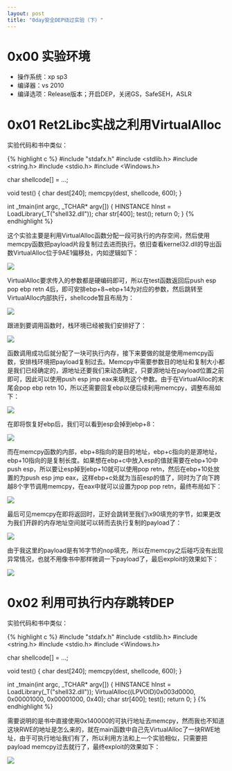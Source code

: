 ```yaml
---
layout: post
title: "0day安全DEP绕过实验（下）"
---
```


# 0x00 实验环境

* 操作系统：xp sp3
* 编译器：vs 2010
* 编译选项：Release版本；开启DEP，关闭GS，SafeSEH，ASLR

<!-- more -->

# 0x01 Ret2Libc实战之利用VirtualAlloc

实验代码和书中类似：

{% highlight c %}
#include "stdafx.h"
#include <stdlib.h>
#include <string.h>
#include <stdio.h>
#include <Windows.h>

char shellcode[] = …;

void test()
{
	char dest[240];
	memcpy(dest, shellcode, 600);
}


int _tmain(int argc, _TCHAR* argv[])
{
	HINSTANCE hInst = LoadLibrary(_T("shell32.dll"));
	char str[400];
	test();
	return 0;
}
{% endhighlight %}

这个实验主要是利用VirtualAlloc函数分配一段可执行的内存空间，然后使用memcpy函数把payload片段复制过去进而执行。依旧查看kernel32.dll的导出函数VirtualAlloc位于9AE1偏移处，内如逻辑如下：

![][1]

VirtualAlloc要求传入的参数都是硬编码即可，所以在test函数返回后push esp pop ebp retn 4后，即可安排ebp+8~ebp+14为对应的参数，然后跳转至VirtualAlloc内部执行，shellcode暂且布局为：

![][2]

跟进到要调用函数时，栈环境已经被我们安排好了：

![][3]

函数调用成功后就分配了一块可执行内存，接下来要做的就是使用memcpy函数，安排栈环境把payload复制过去。Memcpy中需要参数目的地址和复制大小都是我们已经确定的，源地址还要我们来动态确定，只要源地址在payload位置之前即可，因此可以使用push esp jmp eax来填充这个参数。由于在VirtualAlloc的末尾会pop ebp retn 10，所以还需要回复ebp以便后续利用memcpy，调整布局如下：

![][4]

在即将恢复好ebp后，我们可以看到esp会掉到ebp+8：

![][5]

而在memcpy函数的内部，ebp+8指向的是目的地址，ebp+c指向的是源地址，ebp+10指向的是复制长度。如果想在ebp+c中放入esp的值就需要在ebp+10中push esp，所以要让esp掉到ebp+10就可以使用pop retn，然后在ebp+10处放置的为push esp jmp eax，这样ebp+c处就为当前esp的值了，同时为了向下跨越8个字节调用memcpy，在eax中就可以设置为pop pop retn，最终布局如下：

![][6]

最后可见memcpy在即将返回时，正好会跳转至我们\x90填充的字节，如果更改为我们开辟的内存地址空间就可以转而去执行复制的payload了：

![][7]

由于我这里的payload是有16字节的nop填充，所以在memcpy之后碰巧没有出现异常情况，也就不用像书中那样微调一下payload了，最后exploit的效果如下：

![][8]

# 0x02 利用可执行内存跳转DEP

实验代码和书中类似：

{% highlight c %}
#include "stdafx.h"
#include <stdlib.h>
#include <string.h>
#include <stdio.h>
#include <Windows.h>

char shellcode[] = …;

void test()
{
	char dest[240];
	memcpy(dest, shellcode, 600);
}


int _tmain(int argc, _TCHAR* argv[])
{
	HINSTANCE hInst = LoadLibrary(_T("shell32.dll"));
	VirtualAlloc((LPVOID)0x003d0000, 0x00001000, 0x00001000, 0x40);
	char str[400];
	test();
	return 0;
}
{% endhighlight %}

需要说明的是书中直接使用0x140000的可执行地址去memcpy，然而我也不知道这块RWE的地址是怎么来的，就在main函数中自己先VirtualAlloc了一块RWE地址，由于可执行地址我们有了，所以利用方法和上一个实验相似，只需要把payload memcpy过去就行了，最终exploit的效果如下：

![][9]

[1]: http://ojyzyrhpd.bkt.clouddn.com/20171101/1.png
[2]: http://ojyzyrhpd.bkt.clouddn.com/20171101/2.png
[3]: http://ojyzyrhpd.bkt.clouddn.com/20171101/3.png
[4]: http://ojyzyrhpd.bkt.clouddn.com/20171101/4.png
[5]: http://ojyzyrhpd.bkt.clouddn.com/20171101/5.png
[6]: http://ojyzyrhpd.bkt.clouddn.com/20171101/6.png
[7]: http://ojyzyrhpd.bkt.clouddn.com/20171101/7.png
[8]: http://ojyzyrhpd.bkt.clouddn.com/20171101/8.png
[9]: http://ojyzyrhpd.bkt.clouddn.com/20171101/9.png
